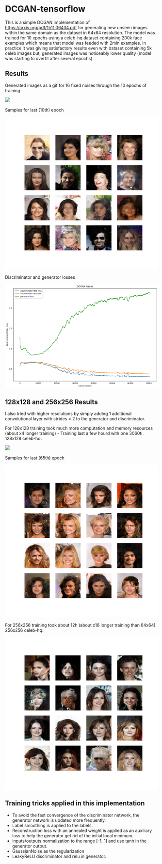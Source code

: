 # DCGAN-tensorflow

This is a simple DCGAN implementation of https://arxiv.org/pdf/1511.06434.pdf for generating new unseen images within the same domain as the dataset in 64x64 resolution.
The model was trained for 10 epochs using a celeb-hq dataset containing 200k face examples which means that model was feeded with 2mln examples. In practice it was giving satisfactory results even with dataset containing 5k celeb images but, generated images was noticeably lower quality (model was starting to overfit after several epochs)

## Results

Generated images as a gif for 16 fixed noises through the 10 epochs of training

![](resources/training_gif.gif)

Samples for last (10th) epoch

![](resources/generated_plot_index-136_epoch-10.png)

Discriminator and generator losses

![](resources/losses.png)

## 128x128 and 256x256 Results

I also tried with higher resolutions by simply adding 1 additional convolutional layer with strides = 2 to the generator and discriminator. 

For 128x128 training took much more computation and memory resources (about x4 longer training) - Training last a few hourd with one 3060ti.
128x128 celeb-hq:

![](resources/training_gif_128.gif)

Samples for last (65th) epoch

![](resources/generated_plot_128.png)

For 256x256 training took about 12h (about x16 longer training than 64x64)
256x256 celeb-hq:

![](resources/generated_plot_256.png)


## Training tricks applied in this implementation

* To avoid the fast convergence of the discriminator network, the generator network is updated more frequently.
* Label smoothing is applied to the labels.
* Reconstruction loss with an annealed weight is applied as an auxiliary loss to help the generator get rid of the initial local minimum.
* Inputs/outputs normalization to the range [-1, 1] and use tanh in the generator output.
* GaussianNoise as the regularization
* LeakyReLU discriminator and relu in generator.
